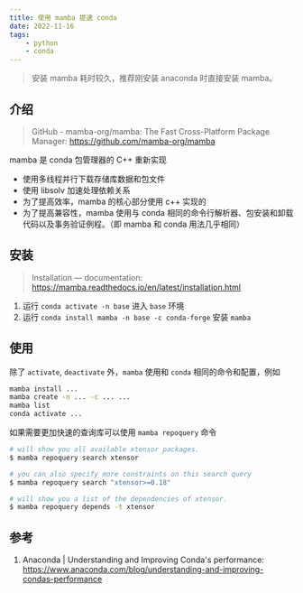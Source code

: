 ```yaml
---
title: 使用 mamba 提速 conda
date: 2022-11-16
tags:
    - python
    - conda
---
```


> 安装 mamba 耗时较久，推荐刚安装 anaconda 时直接安装 mamba。

## 介绍

> GitHub - mamba-org/mamba: The Fast Cross-Platform Package Manager: <https://github.com/mamba-org/mamba>

mamba 是 conda 包管理器的 C++ 重新实现

- 使用多线程并行下载存储库数据和包文件
- 使用 libsolv 加速处理依赖关系
- 为了提高效率，mamba 的核心部分使用 c++ 实现的
- 为了提高兼容性，mamba 使用与 conda 相同的命令行解析器、包安装和卸载代码以及事务验证例程。（即 mamba 和 conda 用法几乎相同）

## 安装

> Installation — documentation: <https://mamba.readthedocs.io/en/latest/installation.html>

1. 运行 `conda activate -n base` 进入 `base` 环境
2. 运行 `conda install mamba -n base -c conda-forge` 安装 `mamba`

## 使用

除了 `activate`, `deactivate` 外，`mamba` 使用和 `conda` 相同的命令和配置，例如

```bash
mamba install ...
mamba create -n ... -c ... ...
mamba list
conda activate ...
```

如果需要更加快速的查询库可以使用 `mamba repoquery` 命令

```bash
# will show you all available xtensor packages.
$ mamba repoquery search xtensor

# you can also specify more constraints on this search query
$ mamba repoquery search "xtensor>=0.18"

# will show you a list of the dependencies of xtensor.
$ mamba repoquery depends -t xtensor
```

## 参考

1. Anaconda | Understanding and Improving Conda's performance: <https://www.anaconda.com/blog/understanding-and-improving-condas-performance>
